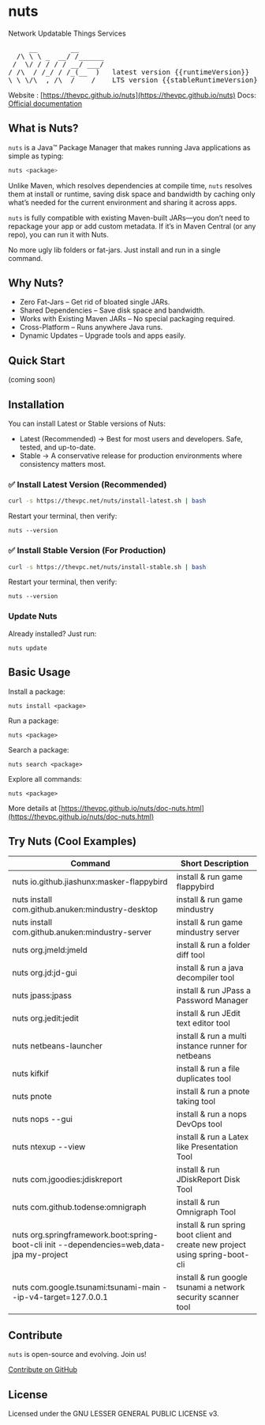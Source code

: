 # nuts
Network Updatable Things Services
<pre>
     __        __    
  /\ \ \ _  __/ /______
 /  \/ / / / / __/ ___/
/ /\  / /_/ / /_(__  )   latest version {{runtimeVersion}} 
\_\ \/\__,_/\__/____/    LTS version {{stableRuntimeVersion}} 
</pre>

Website : [https://thevpc.github.io/nuts](https://thevpc.github.io/nuts)
Docs: [Official documentation](https://thevpc.github.io/nuts/doc-nuts.html)

## What is Nuts?

```nuts``` is a Java™ Package Manager that makes running Java applications as simple as typing:

```bash
nuts <package>
```

Unlike Maven, which resolves dependencies at compile time, ```nuts``` resolves them at install or runtime, saving disk space and bandwidth by caching only what’s needed for the current environment and sharing it across apps.

```nuts``` is fully compatible with existing Maven-built JARs—you don’t need to repackage your app or add custom metadata. If it’s in Maven Central (or any repo), you can run it with Nuts.

No more ugly lib folders or fat-jars. Just install and run in a single command.

## Why Nuts?

- Zero Fat-Jars – Get rid of bloated single JARs.
- Shared Dependencies – Save disk space and bandwidth.
- Works with Existing Maven JARs – No special packaging required.
- Cross-Platform – Runs anywhere Java runs.
- Dynamic Updates – Upgrade tools and apps easily.

## Quick Start
(coming soon)

## Installation

You can install Latest or Stable versions of Nuts:
- Latest (Recommended) → Best for most users and developers. Safe, tested, and up-to-date.
- Stable → A conservative release for production environments where consistency matters most.

### ✅ Install Latest Version (Recommended)

```bash
curl -s https://thevpc.net/nuts/install-latest.sh | bash
```

Restart your terminal, then verify:

```
nuts --version
```

### ✅ Install Stable Version (For Production)

```bash
curl -s https://thevpc.net/nuts/install-stable.sh | bash
```

Restart your terminal, then verify:

```
nuts --version
```

### Update Nuts
Already installed? Just run:

```
nuts update
```

## Basic Usage

Install a package:

```
nuts install <package>
```

Run a package:

```
nuts <package>
```

Search a package:

```
nuts search <package>
```

Explore all commands:

```
nuts <package>
```

More details at [https://thevpc.github.io/nuts/doc-nuts.html](https://thevpc.github.io/nuts/doc-nuts.html)


## Try Nuts (Cool Examples)



| Command                                                                                    | Short Description                                                             |
|--------------------------------------------------------------------------------------------|-------------------------------------------------------------------------------|
| nuts io.github.jiashunx:masker-flappybird                                                  | install & run game flappybird                                                 |
| nuts install com.github.anuken:mindustry-desktop                                           | install & run game mindustry                                                  |
| nuts install com.github.anuken:mindustry-server                                            | install & run game mindustry server                                           |
| nuts org.jmeld:jmeld                                                                       | install & run a folder diff tool                                              |
| nuts org.jd:jd-gui                                                                         | install & run a java decompiler tool                                          |
| nuts jpass:jpass                                                                           | install & run JPass a Password Manager                                        |
| nuts org.jedit:jedit                                                                       | install & run JEdit text editor tool                                          |
| nuts netbeans-launcher                                                                     | install & run a multi instance runner for netbeans                            |
| nuts kifkif                                                                                | install & run a file duplicates tool                                          |
| nuts pnote                                                                                 | install & run a pnote taking tool                                             |
| nuts nops  --gui                                                                           | install & run a nops DevOps tool                                              |
| nuts ntexup --view                                                                         | install & run a Latex like Presentation Tool                                  |
| nuts com.jgoodies:jdiskreport                                                              | install & run JDiskReport Disk Tool                                           |
| nuts com.github.todense:omnigraph                                                          | install & run Omnigraph Tool                                                  |
| nuts org.springframework.boot:spring-boot-cli  init --dependencies=web,data-jpa my-project | install & run spring boot client and create new project using spring-boot-cli |
| nuts com.google.tsunami:tsunami-main --ip-v4-target=127.0.0.1                              | install & run google tsunami a network security scanner tool                  |

## Contribute
```nuts``` is open-source and evolving. Join us!

[Contribute on GitHub](https://thevpc.github.io/nuts/doc-nuts.html)

## License
Licensed under the GNU LESSER GENERAL PUBLIC LICENSE v3.
